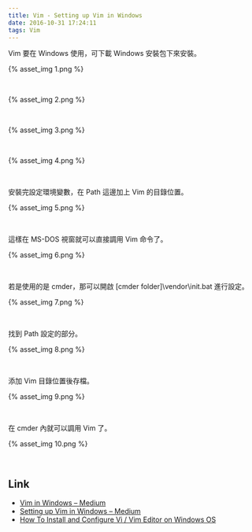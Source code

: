 ```yaml
---
title: Vim - Setting up Vim in Windows
date: 2016-10-31 17:24:11
tags: Vim
---
```


Vim 要在 Windows 使用，可下載 Windows 安裝包下來安裝。  

<!-- More -->

{% asset_img 1.png %}

<br/>


{% asset_img 2.png %}

<br/>


{% asset_img 3.png %}

<br/>


{% asset_img 4.png %}

<br/>


安裝完設定環境變數，在 Path 這邊加上 Vim 的目錄位置。  

{% asset_img 5.png %}

<br/>


這樣在 MS-DOS 視窗就可以直接調用 Vim 命令了。  

{% asset_img 6.png %}

<br/>


若是使用的是 cmder，那可以開啟 [cmder folder]\vendor\init.bat 進行設定。  

{% asset_img 7.png %}

<br/>


找到 Path 設定的部分。  

{% asset_img 8.png %}

<br/>


添加 Vim 目錄位置後存檔。  

{% asset_img 9.png %}

<br/>


在 cmder 內就可以調用 Vim 了。  

{% asset_img 10.png %}

<br/>


Link
----
* [Vim in Windows – Medium](https://medium.com/@saaguero/vim-in-windows-1e0789127ed6#.94jzajb7y)
* [Setting up Vim in Windows – Medium](https://medium.com/@saaguero/setting-up-vim-in-windows-5401b1d58537#.mi0w59qw0)
* [How To Install and Configure Vi / Vim Editor on Windows OS](http://www.thegeekstuff.com/2009/12/vim-editor-for-windows)
